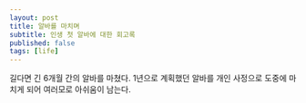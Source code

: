 ```yaml
---
layout: post
title: 알바를 마치며
subtitle: 인생 첫 알바에 대한 회고록
published: false
tags: [life]
---
```


길다면 긴 6개월 간의 알바를 마쳤다. 1년으로 계획했던 알바를 개인 사정으로 도중에 마치게 되어 여러모로 아쉬움이 남는다.
